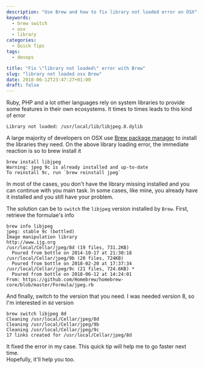 ```yaml
---
description: "Use Brew and how to fix library not loaded error on OSX"
keywords:
  - brew switch
  - osx
  - library
categories:
  - Quick Tips
tags:
  - devops

title: "Fix \"library not loaded\" error with Brew"
slug: "library not loaded osx Brew"
date: 2018-06-12T23:47:27+01:00
draft: false
---
```


Ruby, PHP and a lot other languages rely on system libraries to provide some features in their own ecosystems. It times to times leads to this kind of error

```batch
Library not loaded: /usr/local/lib/libjpeg.8.dylib
```

A large majority of developers on OSX use [Brew package manager](https://brew.sh/) to install the libraries they need. On the above library loading error, the immediate reaction is so to brew install it

```batch
brew install libjpeg
Warning: jpeg 9c is already installed and up-to-date
To reinstall 9c, run `brew reinstall jpeg`
```

In most of the cases, you don't have the library missing installed and you can continue with you main task. In some cases, like mine, you already have it installed and you still have your problem.

The solution can be to `switch` the `libjpeg` version installed by `Brew`. First, retrieve the formulae's info

```batch
brew info libjpeg
jpeg: stable 9c (bottled)
Image manipulation library
http://www.ijg.org
/usr/local/Cellar/jpeg/8d (19 files, 731.2KB)
  Poured from bottle on 2014-10-17 at 21:30:18
/usr/local/Cellar/jpeg/9b (20 files, 724KB)
  Poured from bottle on 2018-02-20 at 17:37:34
/usr/local/Cellar/jpeg/9c (21 files, 724.6KB) *
  Poured from bottle on 2018-06-12 at 14:24:01
From: https://github.com/Homebrew/homebrew-core/blob/master/Formula/jpeg.rb
```

And finally, switch to the version that you need. I was needed version 8, so I'm interested in `8d` version

```batch
brew switch libjpeg 8d
Cleaning /usr/local/Cellar/jpeg/8d
Cleaning /usr/local/Cellar/jpeg/9b
Cleaning /usr/local/Cellar/jpeg/9c
17 links created for /usr/local/Cellar/jpeg/8d
```

It fixed the error in my case. This quick tip will help me to go faster next time.   
Hopefully, it'll help you too.
